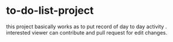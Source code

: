 # to-do-list-project
this project basically works as to put record of day to day activity .
interested viewer can contribute and pull request for edit changes.
